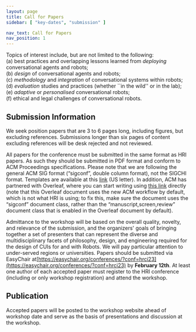 ```yaml
---
layout: page
title: Call for Papers
sidebar: [ "key-dates", "submission" ]

nav_text: Call for Papers
nav_position: 1
---
```


Topics of interest include, but are not limited to the following: <br>
(a) best practices and overlapping lessons learned from <i>deploying</i> conversational agents and robots;<br> 
(b) <i>design</i> of conversational agents and robots; <br>
(c) <i>methodology</i> and <i>integration</i> of conversational systems within robots; <br>
(d) <i>evaluation</i> studies and practices (whether ``in the wild'' or in the lab); <br>
(e) <i>adaptive</i> or <i>personalised</i> conversational robots; <br>
(f) ethical and legal challenges of conversational robots.<br>

## Submission Information 

We seek position papers that are 3 to 6 pages long, including figures, but excluding references. Submissions longer than six pages of content excluding references will be desk rejected and not reviewed. 

All papers for the conference must be submitted in the same format as HRI papers. As such they should be submitted in PDF format and conform to ACM Proceedings specifications. Please note that we are following the general ACM SIG format (“sigconf”, double column format), not the SIGCHI format. Templates are available at this [link](https://www.acm.org/publications/proceedings-template) (US letter). In addition, ACM has partnered with Overleaf, where you can start writing using [this link](https://www.overleaf.com/latex/templates/acm-conference-proceedings-primary-article-template/wbvnghjbzwpc) directly (note that this Overleaf document uses the new ACM workflow by default, which is not what HRI is using; to fix this, make sure the document uses the “sigconf” document class, rather than the “manuscript,screen,review” document class that is enabled in the Overleaf document by default).


Admittance to the workshop will be based on the overall quality, novelty, and relevance of the submission, and the organizers' goals of bringing together a set of presenters that can represent the diverse and multidisciplinary facets of philosophy, design, and engineering required for the design of CUIs for and with Robots. We will pay particular attention to under-served regions or universities. Papers should be submitted via EasyChair at[https://easychair.org/conferences/?conf=hrci23](https://easychair.org/conferences/?conf=hrci23) by **February 12th**. At least one author of each accepted paper must register to the HRI conference (including or only workshop registration) and attend the workshop. 

## Publication

Accepted papers will be posted to the workshop website ahead of workshop date and serve as the basis of presentations and discussion at the workshop. 
